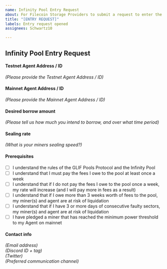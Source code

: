 ```yaml
---
name: Infinity Pool Entry Request
about: For Filecoin Storage Providers to submit a request to enter the Infinity Pool
title: "[ENTRY REQUEST]"
labels: Entry request opened
assignees: Schwartz10

---
```


## Infinity Pool Entry Request

#### Testnet Agent Address / ID
*(Please provide the Testnet Agent Address / ID)*

#### Mainnet Agent Address / ID
*(Please provide the Mainnet Agent Address / ID)*

#### Desired borrow amount
*(Please tell us how much you intend to borrow, and over what time period)*

#### Sealing rate
*(What is your miners sealing speed?)*

#### Prerequisites
- [ ] I understand the rules of the GLIF Pools Protocol and the Infinity Pool
- [ ] I understand that I must pay the fees I owe to the pool at least once a week
- [ ] I understand that if I do not pay the fees I owe to the pool once a week, my rate will increase (and I will pay more in fees as a result)
- [ ] I understand that if I owe more than 3 weeks worth of fees to the pool, my miner(s) and agent are at risk of liquidation
- [ ] I understand that if I have 3 or more days of consecutive faulty sectors, my miner(s) and agent are at risk of liquidation
- [ ] I have pledged a miner that has reached the minimum power threshold to my Agent on mainnet

#### Contact info
*(Email address)*<br />
*(Discord ID + tag)*<br />
*(Twitter)*<br />
*(Preferred communication channel)*<br />

